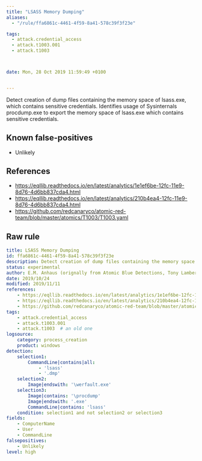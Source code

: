 ```yaml
---
title: "LSASS Memory Dumping"
aliases:
  - "/rule/ffa6861c-4461-4f59-8a41-578c39f3f23e"

tags:
  - attack.credential_access
  - attack.t1003.001
  - attack.t1003



date: Mon, 28 Oct 2019 11:59:49 +0100


---
```


Detect creation of dump files containing the memory space of lsass.exe, which contains sensitive credentials. Identifies usage of Sysinternals procdump.exe to export the memory space of lsass.exe which contains sensitive credentials.

<!--more-->


## Known false-positives

* Unlikely



## References

* https://eqllib.readthedocs.io/en/latest/analytics/1e1ef6be-12fc-11e9-8d76-4d6bb837cda4.html
* https://eqllib.readthedocs.io/en/latest/analytics/210b4ea4-12fc-11e9-8d76-4d6bb837cda4.html
* https://github.com/redcanaryco/atomic-red-team/blob/master/atomics/T1003/T1003.yaml


## Raw rule
```yaml
title: LSASS Memory Dumping
id: ffa6861c-4461-4f59-8a41-578c39f3f23e
description: Detect creation of dump files containing the memory space of lsass.exe, which contains sensitive credentials. Identifies usage of Sysinternals procdump.exe to export the memory space of lsass.exe which contains sensitive credentials.
status: experimental
author: E.M. Anhaus (orignally from Atomic Blue Detections, Tony Lambert), oscd.community
date: 2019/10/24
modified: 2019/11/11
references:
    - https://eqllib.readthedocs.io/en/latest/analytics/1e1ef6be-12fc-11e9-8d76-4d6bb837cda4.html
    - https://eqllib.readthedocs.io/en/latest/analytics/210b4ea4-12fc-11e9-8d76-4d6bb837cda4.html
    - https://github.com/redcanaryco/atomic-red-team/blob/master/atomics/T1003/T1003.yaml
tags:
    - attack.credential_access
    - attack.t1003.001
    - attack.t1003  # an old one
logsource:
    category: process_creation
    product: windows
detection:
    selection1:
        CommandLine|contains|all:
            - 'lsass'
            - '.dmp'
    selection2:
        Image|endswith: '\werfault.exe'
    selection3:
        Image|contains: '\procdump'
        Image|endswith: '.exe'
        CommandLine|contains: 'lsass'
    condition: selection1 and not selection2 or selection3
fields:
    - ComputerName
    - User
    - CommandLine
falsepositives:
    - Unlikely
level: high

```
